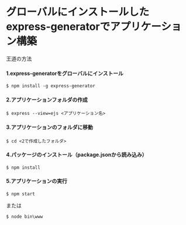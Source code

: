 # グローバルにインストールしたexpress-generatorでアプリケーション構築
王道の方法

#### 1.express-generatorをグローバルにインストール
```shell
$ npm install -g express-generator
```

#### 2.アプリケーションフォルダの作成
```shell
$ express --view=ejs <アプリケーション名>
```

#### 3.アプリケーションのフォルダに移動
```shell
$ cd <2で作成したフォルダ>
```

#### 4.パッケージのインストール（package.jsonから読み込み）
```shell
$ npm install
```

#### 5.アプリケーションの実行
```shell
$ npm start
```
または
```shell
$ node bin\www
```